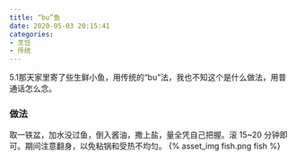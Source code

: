 ```yaml
---
title: “bu”鱼
date: 2020-05-03 20:15:41
categories:
- 烹饪
- 传统
---
```


5.1那天家里寄了些生鲜小鱼，用传统的“bu”法，我也不知这个是什么做法，用普通话怎么念。

### 做法

取一铁盆，加水没过鱼，倒入酱油，撒上盐，量全凭自己把握。滚 15~20 分钟即可。期间注意翻身，以免粘锅和受热不均匀。
{% asset_img fish.png fish %}
<br />
